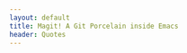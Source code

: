 ```yaml
---
layout: default
title: Magit! A Git Porcelain inside Emacs
header: Quotes
---
```


<script type="text/javascript" src="/quotes/quotes.js"></script>
<script type="text/javascript">window.onload = list_quotes;</script>
<section id="quotes"></section>
